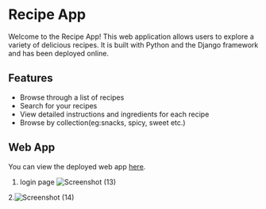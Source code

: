 # Recipe App

Welcome to the Recipe App! This web application allows users to explore a variety of delicious recipes. It is built with Python and the Django framework and has been deployed online.

## Features

- Browse through a list of recipes
- Search for your recipes 
- View detailed instructions and ingredients for each recipe
- Browse by collection(eg:snacks, spicy, sweet etc.)

## Web App

You can view the deployed web app [here](https://nooshin.pythonanywhere.com/recipes).


1. login page
![Screenshot (13)](https://github.com/user-attachments/assets/4b724974-a9f0-4bd5-880e-7466b0cf55c4)

2.![Screenshot (14)](https://github.com/user-attachments/assets/07bba0d2-feae-4c73-b21e-7b4a7af434dd)
